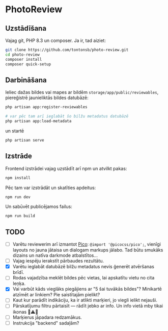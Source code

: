 # PhotoReview

## Uzstādīšana

Vajag git, PHP 8.3 un composer. Ja ir, tad aiziet:

```sh
git clone https://github.com/tontonsb/photo-review.git
cd photo-review
composer install
composer quick-setup
```

## Darbināšana

Ieliec dažas bildes vai mapes ar bildēm `storage/app/public/reviewables`,
piereģistrē jaunieliktās bildes datubāzē:

```sh
php artisan app:register-reviewables

# var pēc tam arī ieglabāt šo bilžu metadatus datubāzē
php artisan app:load-metadata
```

un startē

```sh
php artisan serve
```

## Izstrāde

Frontend izstrādei vajag uzstādīt arī npm un atvilkt pakas:

```sh
npm install
```

Pēc tam var izstrādāt un skatīties apdeitus:

```sh
npm run dev
```

Un sabūvēt publicējamos failus:

```sh
npm run build
```

## TODO

- [ ] Varētu reviewerim arī izmantot [Pico](https://picocss.com/s): 
  `@import '@picocss/pico';`, vienīgi layouts no jauna jātaisa un dialogam
  markups jālabo. Tad būtu smukāks dizains un natīva darkmode atbalstītos...
- [ ] Vajag iespēju ierakstīt pārbaudes rezultātu.
- [x] Varētu ieglabāt datubāzē bilžu metadatus nevis ģenerēt atvēršanas brīdī.
- [ ] Rodas vajadzība meklēt bildes pēc vietas, lai apskatītu vietu no cita leņķa.
- [x] Vai varbūt kāds vieglāks piegājiens ar "5 šai tuvākās bildes"? Minikartē atzīmēt ar linkiem? Pie saistītajām pielikt?
- [ ] Kaut kur parādīt indikāciju, ka ir atlikti marķieri, jo viegli ielikt nejauši.
- [ ] Pārskatījumu filtru pārtaisīt — rādīt jebko ar info. Un info vietā mby tikai ikonas 💬⚠️📌
- [ ] Marķierus jāpadara redzamākus.
- [ ] Instrukcija "backend" sadaļām?
